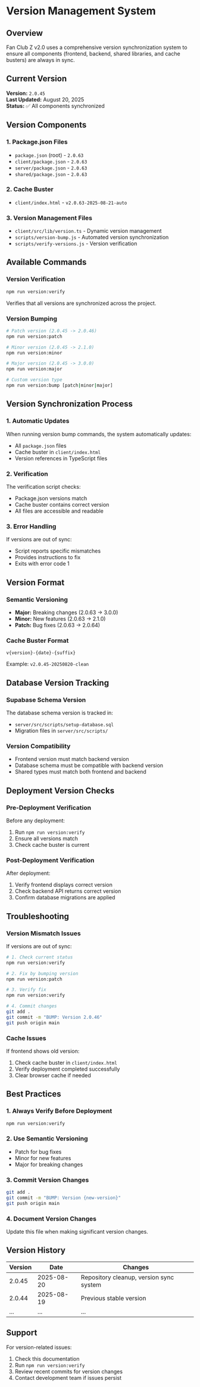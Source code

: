 # Version Management System

## Overview

Fan Club Z v2.0 uses a comprehensive version synchronization system to ensure all components (frontend, backend, shared libraries, and cache busters) are always in sync.

## Current Version

**Version:** `2.0.45`  
**Last Updated:** August 20, 2025  
**Status:** ✅ All components synchronized

## Version Components

### 1. Package.json Files
- `package.json` (root) - `2.0.63`
- `client/package.json` - `2.0.63`
- `server/package.json` - `2.0.63`
- `shared/package.json` - `2.0.63`

### 2. Cache Buster
- `client/index.html` - `v2.0.63-2025-08-21-auto`

### 3. Version Management Files
- `client/src/lib/version.ts` - Dynamic version management
- `scripts/version-bump.js` - Automated version synchronization
- `scripts/verify-versions.js` - Version verification

## Available Commands

### Version Verification
```bash
npm run version:verify
```
Verifies that all versions are synchronized across the project.

### Version Bumping
```bash
# Patch version (2.0.45 -> 2.0.46)
npm run version:patch

# Minor version (2.0.45 -> 2.1.0)
npm run version:minor

# Major version (2.0.45 -> 3.0.0)
npm run version:major

# Custom version type
npm run version:bump [patch|minor|major]
```

## Version Synchronization Process

### 1. Automatic Updates
When running version bump commands, the system automatically updates:
- All `package.json` files
- Cache buster in `client/index.html`
- Version references in TypeScript files

### 2. Verification
The verification script checks:
- Package.json versions match
- Cache buster contains correct version
- All files are accessible and readable

### 3. Error Handling
If versions are out of sync:
- Script reports specific mismatches
- Provides instructions to fix
- Exits with error code 1

## Version Format

### Semantic Versioning
- **Major:** Breaking changes (2.0.63 -> 3.0.0)
- **Minor:** New features (2.0.63 -> 2.1.0)
- **Patch:** Bug fixes (2.0.63 -> 2.0.64)

### Cache Buster Format
```
v{version}-{date}-{suffix}
```
Example: `v2.0.45-20250820-clean`

## Database Version Tracking

### Supabase Schema Version
The database schema version is tracked in:
- `server/src/scripts/setup-database.sql`
- Migration files in `server/src/scripts/`

### Version Compatibility
- Frontend version must match backend version
- Database schema must be compatible with backend version
- Shared types must match both frontend and backend

## Deployment Version Checks

### Pre-Deployment Verification
Before any deployment:
1. Run `npm run version:verify`
2. Ensure all versions match
3. Check cache buster is current

### Post-Deployment Verification
After deployment:
1. Verify frontend displays correct version
2. Check backend API returns correct version
3. Confirm database migrations are applied

## Troubleshooting

### Version Mismatch Issues
If versions are out of sync:
```bash
# 1. Check current status
npm run version:verify

# 2. Fix by bumping version
npm run version:patch

# 3. Verify fix
npm run version:verify

# 4. Commit changes
git add .
git commit -m "BUMP: Version 2.0.46"
git push origin main
```

### Cache Issues
If frontend shows old version:
1. Check cache buster in `client/index.html`
2. Verify deployment completed successfully
3. Clear browser cache if needed

## Best Practices

### 1. Always Verify Before Deployment
```bash
npm run version:verify
```

### 2. Use Semantic Versioning
- Patch for bug fixes
- Minor for new features
- Major for breaking changes

### 3. Commit Version Changes
```bash
git add .
git commit -m "BUMP: Version {new-version}"
git push origin main
```

### 4. Document Version Changes
Update this file when making significant version changes.

## Version History

| Version | Date | Changes |
|---------|------|---------|
| 2.0.45 | 2025-08-20 | Repository cleanup, version sync system |
| 2.0.44 | 2025-08-19 | Previous stable version |
| ... | ... | ... |

## Support

For version-related issues:
1. Check this documentation
2. Run `npm run version:verify`
3. Review recent commits for version changes
4. Contact development team if issues persist
